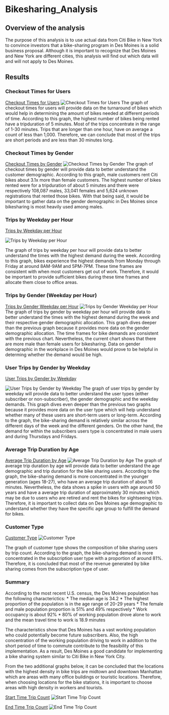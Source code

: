 # Bikesharing_Analysis

## Overview of the analysis
The purpose of this analysis is to use actual data from Citi Bike in New York to convince investors that a bike-sharing program in Des Moines is a solid business proposal. Although it is important to recognize that Des Moines and New York are different cities, this analysis will find out which data will and will not apply to Des Moines.

## Results

### Checkout Times for Users
[Checkout Times for Users](https://public.tableau.com/profile/wenyi.tan#!/vizhome/CheckoutTimesforUsers_16217475266230/CheckoutTimesforUsers)
![Checkout Times for Users](https://github.com/WTAN241/Bikesharing_Analysis/blob/main/Resources/checkout_times_for_users.PNG)
The graph of checkout times for users will provide data on the turnaround of bikes which would help in determining the amount of bikes needed at different periods of time. According to this graph, the highest number of bikes being rented have a tripduration of 5 minutes. Most of the trips concentrate in the range of 1-30 minutes. Trips that are longer than one hour, have on average a count of less than 1,000. Therefore, we can conclude that most of the trips are short periods and are less than 30 minutes long. 

### Checkout Times by Gender
[Checkout Times by Gender](https://public.tableau.com/profile/wenyi.tan#!/vizhome/CheckoutTimesbyGender_16217477984840/CheckoutTimesbyGender)
![Checkout Times by Gender](https://github.com/WTAN241/Bikesharing_Analysis/blob/main/Resources/checkout_times_by_gender.PNG)
The graph of checkout times by gender will provide data to better understand the customer demographic. According to this graph, male customers rent Citi bikes about 3.1x more than female customers. The highest number of bikes rented were for a tripduration of about 5 minutes and there were respectively 108,087 males, 33,041 females and 5,624 unknown registrations that rented those bikes. With that being said, it would be important to gather data on the gender demographic in Des Moines since bikesharing is most heavily used among males.

### Trips by Weekday per Hour
[Trips by Weekday per Hour](https://public.tableau.com/profile/wenyi.tan#!/vizhome/TripsbyWeekdayperHour_16217481594090/TripsbyWeekdayperHour)

![Trips by Weekday per Hour](https://github.com/WTAN241/Bikesharing_Analysis/blob/main/Resources/trips_by_weekday_per_hour.PNG)

The graph of trips by weekday per hour will provide data to better understand the times with the highest demand during the week. According to this graph, bikes experience the highest demands from Monday through Friday at around 8AM-9AM and 5PM-7PM. These time frames are consistent with when most customers get out of work. Therefore, it would be important to provide sufficient bikes during these time frames and allocate them close to office areas.

### Trips by Gender (Weekday per Hour)
[Trips by Gender Weekday per Hour](https://public.tableau.com/profile/wenyi.tan#!/vizhome/TripsbyGenderWeekdayperHour_16217483812650/TripsbyGenderWeekdayperHour)
![Trips by Gender Weekday per Hour](https://github.com/WTAN241/Bikesharing_Analysis/blob/main/Resources/trips_by_gender_weekday_per_hour.PNG)
The graph of trips by gender by weekday per hour will provide data to better understand the times with the highest demand during the week and their respective gender demographic allocation. This graph dives deeper than the previous graph because it provides more data on the gender demographic allocation. The time frames for bike demands are consistent with the previous chart. Nevertheless, the current chart shows that there are more male than female users for bikesharing. Data on gender demographic in the workplace in Des Moines would prove to be helpful in determing whether the demand would be high.

### User Trips by Gender by Weekday
[User Trips by Gender by Weekday](https://public.tableau.com/profile/wenyi.tan#!/vizhome/UserTripsbyGenderbyWeekday_16217485036010/UserTripsbyGenderbyWeekday)

![User Trips by Gender by Weekday](https://github.com/WTAN241/Bikesharing_Analysis/blob/main/Resources/user_trips_by_gender_by_weekday.PNG)
The graph of user trips by gender by weekday will provide data to better understand the user types (either subscriber or non-subscriber), the gender demographic and the weekday demands. This graph dives even deeper than the previous two graphs because it provides more data on the user type which will help understand whether many of these users are short-term users or long-term. According to the graph, the bike-sharing demand is relatively similar across the different days of the week and the different genders. On the other hand, the demand for within the subscribers users type is concentrated in male users and during Thursdays and Fridays.

### Average Trip Duration by Age
[Average Trip Duration by Age](https://public.tableau.com/profile/wenyi.tan#!/vizhome/AverageTripDuration_16217930927520/AverageTripDuration?publish=yes)
![Average Trip Duration by Age](https://github.com/WTAN241/Bikesharing_Analysis/blob/main/Resources/average_trip_duration_by_age.PNG)
The graph of average trip duration by age will provide data to better understand the age demographic and trip duration for the bike sharing users. According to the graph, the bike-sharing demand is more concentrated in the younger generation (ages 18-27), who have an average trip duration of about 16 minutes. Nevertheless, the data shows a spike in users with age around 50 years and have a average trip duration of approximately 30 minutes which may be due to users who are retired and rent the bikes for sightseeing trips. Therefore, it is important to collect data on Des Moines age demographic to understand whether they have the specific age group to fulfill the demand for bikes.

### Customer Type
[Customer Type](https://public.tableau.com/profile/wenyi.tan#!/vizhome/CustomerType_16217893691620/CustomerType)
![Customer Type](https://github.com/WTAN241/Bikesharing_Analysis/blob/main/Resources/customer_type.PNG)


The graph of customer type shows the composition of bike sharing users by trip count. According to the graph, the bike-sharing demand is more concentrated in the subscription user type with a proportion of around 81%. Therefore, it is concluded that most of the revenue generated by bike sharing comes from the subscription type of user.

### Summary

According to the most recent U.S. census, the Des Moines population has the following characterictics:
        * The median age is 34.2
        * The highest proportion of the population is in the age range of 20-29 years
        * The female and male population proportion is 51% and 49% respectively
        * Work occupancy is about 92%
        * 80% of working population drove alone to work and the mean travel time to work is 18.9 minutes 

The characteristics show that Des Moines has a vast working population who could potentially become future subscribers. Also, the high concentration of the working population driving to work in addition to the short period of time to commute contribute to the feasibility of this implementation. As a result, Des Moines a good candidate for implementing a bike sharing system similar to Citi Bike in New York City. 

From the two additional graphs below, it can be concluded that the locations with the highest density in bike trips are midtown and downtown Manhattan which are areas with many office buildings or touristic locations. Therefore, when choosing locations for the bike stations, it is important to choose areas with high density in workers and tourists.

[Start Time Trip Count](https://public.tableau.com/profile/wenyi.tan#!/vizhome/StartTimeTripCount/StartTimeTripCount?publish=yes)
![Start Time Trip Count](https://github.com/WTAN241/Bikesharing_Analysis/blob/main/Resources/start_time_trip_count.PNG)

[End Time Trip Count](https://public.tableau.com/profile/wenyi.tan#!/vizhome/StartTimeTripCount/EndTimeTripCount?publish=yes)
![End Time Trip Count](https://github.com/WTAN241/Bikesharing_Analysis/blob/main/Resources/end_time_trip_count.PNG)
